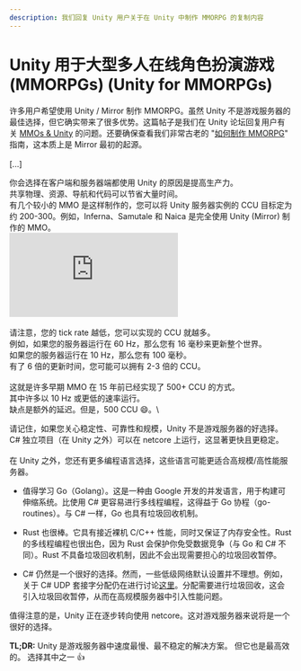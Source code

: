 ```yaml
---
description: 我们回复 Unity 用户关于在 Unity 中制作 MMORPG 的复制内容
---
```


# Unity 用于大型多人在线角色扮演游戏(MMORPGs) (Unity for MMORPGs)

许多用户希望使用 Unity / Mirror 制作 MMORPG。虽然 Unity 不是游戏服务器的最佳选择，但它确实带来了很多优势。这篇帖子是我们在 Unity 论坛回复用户有关 [MMOs & Unity](https://forum.unity.com/threads/mmo-server-with-unity.1410480/#post-8868246) 的问题。还要确保查看我们非常古老的 "[如何制作 MMORPG](https://noobtuts.com/articles/how-to-make-a-mmorpg)" 指南，这本质上是 Mirror 最初的起源。\
\
\[...]

你会选择在客户端和服务器端都使用 Unity 的原因是提高生产力。\
共享物理、资源、导航和代码可以节省大量时间。\
有几个较小的 MMO 是这样制作的，您可以将 Unity 服务器实例的 CCU 目标定为约 200-300。例如，Inferna、Samutale 和 Naica 是完全使用 Unity (Mirror) 制作的 MMO。\
[![](https://forum.unity.com/proxy.php?image=https%3A%2F%2Fuser-images.githubusercontent.com%2F16416509%2F178149040-b54e0fa1-3c41-4925-8428-efd0526f8d44.jpg\&hash=06e9b9a127560446c7522abeb8b17e09)](https://forum.unity.com/proxy.php?image=https%3A%2F%2Fuser-images.githubusercontent.com%2F16416509%2F178149040-b54e0fa1-3c41-4925-8428-efd0526f8d44.jpg\&hash=06e9b9a127560446c7522abeb8b17e09)\
\
请注意，您的 tick rate 越低，您可以实现的 CCU 就越多。\
例如，如果您的服务器运行在 60 Hz，那么您有 16 毫秒来更新整个世界。\
如果您的服务器运行在 10 Hz，那么您有 100 毫秒。\
有了 6 倍的更新时间，您可能可以拥有 2-3 倍的 CCU。\
\
这就是许多早期 MMO 在 15 年前已经实现了 500+ CCU 的方式。\
其中许多以 10 Hz 或更低的速率运行。\
缺点是额外的延迟。但是，500 CCU :smile:。\


请记住，如果您关心稳定性、可靠性和规模，Unity 不是游戏服务器的好选择。\
C# 独立项目（在 Unity 之外）可以在 netcore 上运行，这显著更快且更稳定。\
\
在 Unity 之外，您还有更多编程语言选择，这些语言可能更适合高规模/高性能服务器。

- 值得学习 Go（Golang）。这是一种由 Google 开发的并发语言，用于构建可伸缩系统。比使用 C# 更容易进行多线程编程，这得益于 Go 协程（go-routines）。与 C# 一样，Go 也具有垃圾回收机制。

- Rust 也很棒。它具有接近裸机 C/C++ 性能，同时又保证了内存安全性。Rust 的多线程编程也很出色，因为 Rust 会保护你免受数据竞争（与 Go 和 C# 不同）。Rust 不具备垃圾回收机制，因此不会出现需要担心的垃圾回收暂停。

- C# 仍然是一个很好的选择。然而，一些低级网络默认设置并不理想。例如，关于 C# UDP 套接字分配仍在进行讨论[这里](https://github.com/dotnet/runtime/issues/30797)。分配需要进行垃圾回收，这会引入垃圾回收暂停，从而在高规模服务器中引入性能问题。

值得注意的是，Unity 正在逐步转向使用 netcore。这对游戏服务器来说将是一个很好的选择。

**TL;DR:**
Unity 是游戏服务器中速度最慢、最不稳定的解决方案。
但它也是最高效的。
选择其中之一 :thumbsup:
